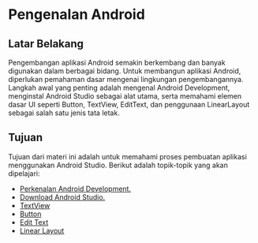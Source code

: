 # Pengenalan Android

## Latar Belakang

Pengembangan aplikasi Android semakin berkembang dan banyak digunakan dalam berbagai bidang. Untuk membangun aplikasi Android, diperlukan pemahaman dasar mengenai lingkungan pengembangannya. Langkah awal yang penting adalah mengenal Android Development, menginstal Android Studio sebagai alat utama, serta memahami elemen dasar UI seperti Button, TextView, EditText, dan penggunaan LinearLayout sebagai salah satu jenis tata letak.

## Tujuan

Tujuan dari materi ini adalah untuk memahami proses pembuatan aplikasi menggunakan Android Studio. Berikut adalah topik-topik yang akan dipelajari:

- [Perkenalan Android Development.](https://www.geeksforgeeks.org/introduction-to-android-development/)
- [Download Android Studio.](https://developer.android.com/studio?hl=id)
- [TextView](https://www.codepolitan.com/blog/bekerja-dengan-textview-di-android-599a9c7995702/)
- [Button](https://abhiandroid.com/ui/button#gsc.tab=0)
- [Edit Text](https://www.codepolitan.com/blog/bekerja-dengan-edittext-di-android-599aaa751d488/)
- [Linear Layout](https://badoystudio.com/belajar-android-untuk-pemula/menggunakan-linear-layout-dengan-mudah-pada-android/)
